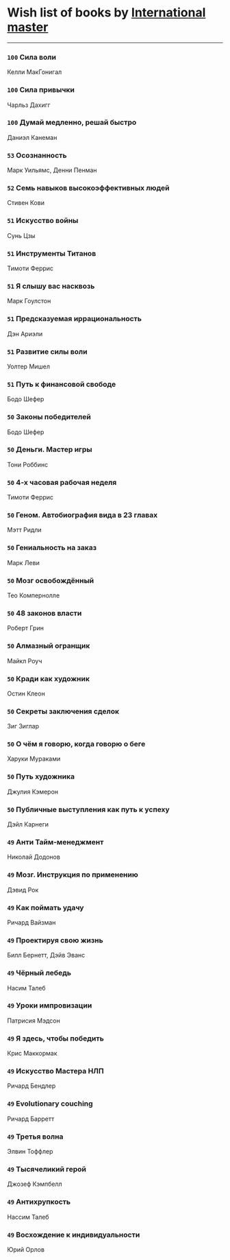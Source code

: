 # Wish list of books by [International master](http://vk.com/id74140988)
---

### `100` Сила воли
Келли МакГонигал

### `100` Сила привычки
Чарльз Дахигг

### `100` Думай медленно, решай быстро
Даниэл Канеман

### `53` Осознанность
Марк Уильямс, Денни Пенман

### `52` Семь навыков высокоэффективных людей
Стивен Кови

### `51` Искусство войны
Сунь Цзы

### `51` Инструменты Титанов
Тимоти Феррис

### `51` Я слышу вас насквозь
Марк Гоулстон

### `51` Предсказуемая иррациональность
Дэн Ариэли

### `51` Развитие силы воли
Уолтер Мишел

### `51` Путь к финансовой свободе
Бодо Шефер

### `50` Законы победителей
Бодо Шефер

### `50` Деньги. Мастер игры
Тони Роббинс

### `50` 4-х часовая рабочая неделя
Тимоти Феррис

### `50` Геном. Автобиография вида в 23 главах
Мэтт Ридли

### `50` Гениальность на заказ
Марк Леви

### `50` Мозг освобождённый
Тео Компернолле

### `50` 48 законов власти
Роберт Грин

### `50` Алмазный огранщик
Майкл Роуч

### `50` Кради как художник
Остин Клеон

### `50` Секреты заключения сделок
Зиг Зиглар

### `50` О чём я говорю, когда говорю о беге
Харуки Мураками

### `50` Путь художника
Джулия Кэмерон

### `50` Публичные выступления как путь к успеху
Дэйл Карнеги

### `49` Анти Тайм-менеджмент
Николай Додонов

### `49` Мозг. Инструкция по применению
Дэвид Рок

### `49` Как поймать удачу
Ричард Вайзман

### `49` Проектируя свою жизнь
Билл Бернетт, Дэйв Эванс

### `49` Чёрный лебедь
Насим Талеб

### `49` Уроки импровизации
Патрисия Мэдсон

### `49` Я здесь, чтобы победить
Крис Маккормак

### `49` Искусство Мастера НЛП
Ричард Бендлер

### `49` Evolutionary couching
Ричард Барретт

### `49` Третья волна
Элвин Тоффлер

### `49` Тысячеликий герой
Джозеф Кэмпбелл

### `49` Антихрупкость
Нассим Талеб

### `49` Восхождение к индивидуальности
Юрий Орлов

